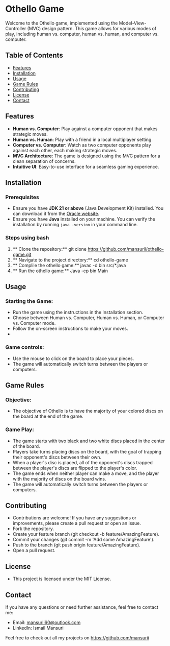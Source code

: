 # Othello Game

Welcome to the Othello game, implemented using the Model-View-Controller (MVC) design pattern. This game allows for various modes of play, including human vs. computer, human vs. human, and computer vs. computer.

## Table of Contents

- [Features](#features)
- [Installation](#installation)
- [Usage](#usage)
- [Game Rules](#game-rules)
- [Contributing](#contributing)
- [License](#license)
- [Contact](#contact)

## Features

- **Human vs. Computer**: Play against a computer opponent that makes strategic moves.
- **Human vs. Human**: Play with a friend in a local multiplayer setting.
- **Computer vs. Computer**: Watch as two computer opponents play against each other, each making strategic moves.
- **MVC Architecture**: The game is designed using the MVC pattern for a clean separation of concerns.
- **Intuitive UI**: Easy-to-use interface for a seamless gaming experience.

## Installation

### Prerequisites

- Ensure you have **JDK 21 or  above** (Java Development Kit) installed. You can download it from the [Oracle website](https://www.oracle.com/java/technologies/javase-downloads.html).
- Ensure you have **Java** installed on your machine. You can verify the installation by running `java -version` in your command line.

### Steps using bash
1. ** Clone the repository:** git clone https://github.com/mansurii/othello-game.git
2. ** Navigate to the project directory:** cd othello-game
3. ** Complile the othello game:** javac -d bin src/*.java
4. ** Run the othello game:** Java -cp bin Main

## Usage
### Starting the Game:
- Run the game using the instructions in the Installation section.
- Choose between Human vs. Computer, Human vs. Human, or Computer vs. Computer mode.
- Follow the on-screen instructions to make your moves.
- 
### Game controls:
- Use the mouse to click on the board to place your pieces.
- The game will automatically switch turns between the players or computers.

## Game Rules
### Objective:
- The objective of Othello is to have the majority of your colored discs on the board at the end of the game.
### Game Play:
- The game starts with two black and two white discs placed in the center of the board.
- Players take turns placing discs on the board, with the goal of trapping their opponent's discs between their own.
- When a player's disc is placed, all of the opponent's discs trapped between the player's discs are flipped to the player's color.
- The game ends when neither player can make a move, and the player with the majority of discs on the board wins.
- The game will automatically switch turns between the players or computers.

## Contributing
- Contributions are welcome! If you have any suggestions or improvements, please create a pull request or open an issue.
- Fork the repository.
- Create your feature branch (git checkout -b feature/AmazingFeature).
- Commit your changes (git commit -m 'Add some AmazingFeature').
- Push to the branch (git push origin feature/AmazingFeature).
- Open a pull request.

## License
- This project is licensed under the MIT License.

## Contact
If you have any questions or need further assistance, feel free to contact me:
- Email: mansurii60@outlook.com
- LinkedIn: Ismail Mansuri

Feel free to check out all my projects on https://github.com/mansurii
